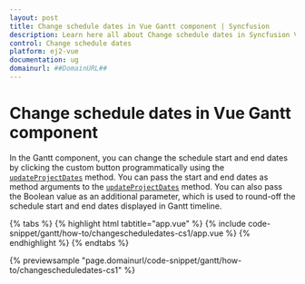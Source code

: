 ```yaml
---
layout: post
title: Change schedule dates in Vue Gantt component | Syncfusion
description: Learn here all about Change schedule dates in Syncfusion Vue Gantt component of Syncfusion Essential JS 2 and more.
control: Change schedule dates 
platform: ej2-vue
documentation: ug
domainurl: ##DomainURL##
---
```

# Change schedule dates in Vue Gantt component

In the Gantt component, you can change the schedule start and end dates by clicking the custom button programmatically using the [`updateProjectDates`](https://ej2.syncfusion.com/vue/documentation/api/gantt/#updateprojectdates) method. You can pass the start and end dates as method arguments to the [`updateProjectDates`](https://ej2.syncfusion.com/vue/documentation/api/gantt/#updateprojectdates) method. You can also pass the Boolean value as an additional parameter, which is used to round-off the schedule start and end dates displayed in Gantt timeline.

{% tabs %}
{% highlight html tabtitle="app.vue" %}
{% include code-snippet/gantt/how-to/changescheduledates-cs1/app.vue %}
{% endhighlight %}
{% endtabs %}
        
{% previewsample "page.domainurl/code-snippet/gantt/how-to/changescheduledates-cs1" %}